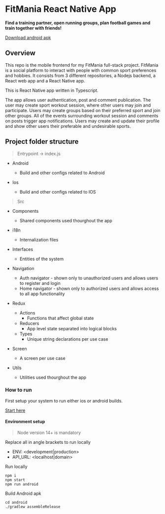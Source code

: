 # FitMania React Native App

**Find a training partner, open running groups, plan football games and train together with friends!**

[Download android apk](https://drive.google.com/file/d/1xa9Pq22f2tDP3aZakOnBPBIK-jIalk8u/view?usp=sharing)

## Overview

This repo is the mobile frontend for my FitMania full-stack project. FitMania is a social platform to interact with people with common sport preferences and hobbies. It consists from 3 different repositories, a Nodejs backend, a React web app and a React Native app.

This is React Native app written in Typescript.

The app allows user authentication, post and comment publication. The user may create sport workout session, where other users may join and participate. Users may create groups based on their preferred sport and join other groups. All of the events surrounding workout session and comments on posts trigger app notifications. Users may create and update their profile and show other users their preferable and undesirable sports.

## Project folder structure

> Entrypoint -> index.js

- Android

  - Build and other configs related to Android

- Ios

  - Build and other configs related to IOS

> Src

- Components

  - Shared components used thourghout the app

- i18n

  - Internalization files

- Interfaces

  - Entities of the system

- Navigation

  - Auth navigator - shown only to unauthorized users and allows users to register and login
  - Home navigator - shown only to authorized users and allows access to all app functionality

- Redux
  - Actions
    - Functions that affect global state
  - Reducers
    - App level state separated into logical blocks
  - Types
    - Unique string declarations per use case
- Screen
  - A screen per use case
- Utils
  - Utilities used thourghout the app

### How to run

First setup your system to run either ios or android builds.

[Start here](https://reactnative.dev/docs/environment-setup)

#### Environment setup

> Node version 14+ is mandatory

Replace all in angle brackets to run locally

- ENV: \<development|production\>
- API_URL: \<localhost|domain\>

Run locally

```
npm i
npm start
npm run android
```

Build Android apk

```
cd android
./gradlew assembleRelease
```